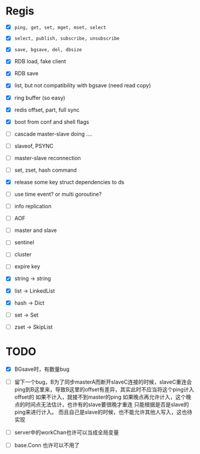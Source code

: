# Regis

- [x] `ping, get, set, mget, mset, select`
- [x] `select, publish, subscribe, unsubscribe`
- [x] `save, bgsave, del, dbsize`
- [x] RDB load, fake client
- [x] RDB save
- [x] list, but not compatibility with bgsave (need read copy)
- [x] ring buffer (so easy)
- [x] redis offset, part, full sync
- [x] boot from conf and shell flags
- [ ] cascade master-slave doing ....
- [ ] slaveof, PSYNC
- [ ] master-slave reconnection
- [ ] set, zset, hash command


- [x] release some key struct dependencies to ds
- [ ] use time event? or multi goroutine?


- [ ] info replication
- [ ] AOF
- [ ] master and slave
- [ ] sentinel
- [ ] cluster
- [ ] expire key

- [x] string -> string
- [x] list -> LinkedList
- [x] hash -> Dict
- [ ] set -> Set
- [ ] zset -> SkipList

# TODO
- [x] BGsave时，有数量bug
- [ ] 留下一个bug，B为了同步masterA而断开slaveC连接的时候，slaveC重连会ping到B这里来，导致B这里的offset有差异，其实此时不应当将这个ping计入offset的
  如果不计入，就接不到master的ping
  如果晚点再允许计入，这个晚点的时间点无法估计，也许有的slave要很晚才重连
  只能根据是否是slave的ping来进行计入。
  而且自己是slave的时候，也不能允许其他人写入，这也待实现
- [ ] server中的workChan也许可以当成全局变量
- [ ] base.Conn 也许可以不用了

